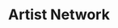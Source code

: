 ---
link: 'https://www.google.co.uk'
title: 'Artist Network'
cover_image: '/images/projects/image1.jpg'
status: 'In Progress'
live: 'Partially'
excerpt: 'Test'
order: 2
---